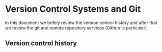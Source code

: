 # Version Control Systems and Git

In this document we brifely review the version control history and after that we review the git and remote repository services (Github is perticular)

## Version control history